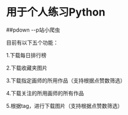 # 用于个人练习Python

##pdown --p站小爬虫

目前有以下五个功能：

1.下载每日排行榜

2.下载收藏夹图片

3.下载指定画师的所用作品（支持根据点赞数筛选）

4.下载关注的所用画师的所有作品

5.根据tag，进行下载图片（支持根据点赞数筛选）



